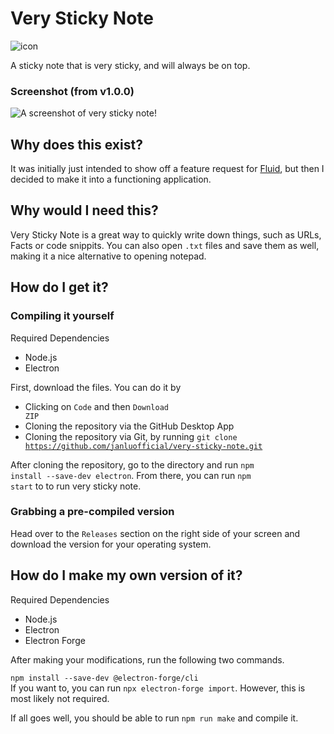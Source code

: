 # Very Sticky Note
![icon](https://github.com/JanluOfficial/very-sticky-note/assets/95766563/03e3b95e-2052-49b9-b8b6-0082bde1187c)

A sticky note that is very sticky, and will always be on top.

### Screenshot (from v1.0.0)
![A screenshot of very sticky note!](https://github.com/JanluOfficial/very-sticky-note/assets/95766563/916c651a-302d-4419-a05e-598c6c06bd7a)
## Why does this exist?
It was initially just intended to show off a feature request for [Fluid](https://fluid.so/), but then I decided to make it into a functioning application.

## Why would I need this?
Very Sticky Note is a great way to quickly write down things, such as URLs, Facts or code snippits. You can also open <code>.txt</code> files and save them as well, making it a nice alternative to opening notepad.

## How do I get it?
### Compiling it yourself
Required Dependencies
- Node.js
- Electron

First, download the files. You can do it by
- Clicking on <code>Code</code> and then <code>Download ZIP</code>
- Cloning the repository via the GitHub Desktop App
- Cloning the repository via Git, by running <code>git clone https://github.com/janluofficial/very-sticky-note.git</code>

After cloning the repository, go to the directory and run <code>npm install --save-dev electron</code>. From there, you can run <code>npm start</code> to to run very sticky note.

### Grabbing a pre-compiled version
Head over to the <code>Releases</code> section on the right side of your screen and download the version for your operating system.

## How do I make my own version of it?
Required Dependencies
- Node.js
- Electron
- Electron Forge

After making your modifications, run the following two commands.

<code>npm install --save-dev @electron-forge/cli</code><br>
If you want to, you can run <code>npx electron-forge import</code>. However, this is most likely not required.

If all goes well, you should be able to run <code>npm run make</code> and compile it.
